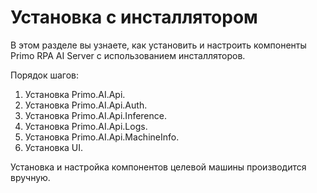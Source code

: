 # Установка с инсталлятором

В этом разделе вы узнаете, как установить и настроить компоненты Primo RPA AI Server с использованием инсталляторов.

Порядок шагов:
1. Установка Primo.AI.Api.
1. Установка Primo.AI.Api.Auth.
1. Установка Primo.AI.Api.Inference.
1. Установка Primo.AI.Api.Logs.
1. Установка Primo.AI.Api.MachineInfo.
1. Установка UI.

Установка и настройка компонентов целевой машины производится вручную.
